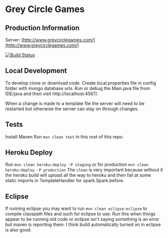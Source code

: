 # Grey Circle Games

## Production Information
Server: [http://www.greycirclegames.com/](http://www.greycirclegames.com/)

[![Build Status](https://travis-ci.org/SWhelan/greycirclegames.svg?branch=master)](https://travis-ci.org/SWhelan/greycirclegames)

## Local Development
To develop clone or download code.
Create local.properties file in config folder with mongo database urls.
Run or debug the Main.java file from IDE/java and then visit http://localhost:4567/.

When a change is made to a template file the server will need to be restarted but otherwise the server can stay on through changes.

## Tests
Install Maven
Run `mvn clean test` in this root of this repo.

## Heroku Deploy
Run `mvn clean heroku:deploy -P staging` or for production `mvn clean heroku:deploy -P production`
The `clean` is very important because without it the heroku build will upload all the way to heroku and then fail at some static imports in TemplateHandler for spark.Spark.before.

## Eclipse
If running eclipse you may want to run `mvn clean eclipse:eclipse` to compile classpath files and such for eclipse to use. Run this when things appear to be running old code or eclipse isn't saying something is an error but maven is reporting them. I think build automatically turned on in eclipse is also good.